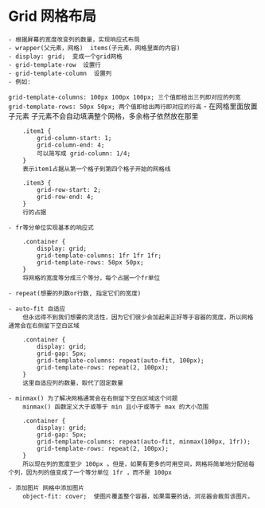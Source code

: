 # Grid 网格布局
    - 根据屏幕的宽度改变列的数量，实现响应式布局
    - wrapper(父元素，网格)  items(子元素，网格里面的内容)
    - display: grid;  变成一个grid网格
    - grid-template-row  设置行
    - grid-template-column  设置列
    - 例如:
`grid-template-columns: 100px 100px 100px; 三个值即给出三列即对应的列宽`
`grid-template-rows: 50px 50px; 两个值即给出两行即对应的行高`
    - 在网格里面放置子元素
        子元素不会自动填满整个网格，多余格子依然放在那里
```
    .item1 {
        grid-column-start: 1;
        grid-column-end: 4;
        可以简写成 grid-column: 1/4;
    }
    表示item1占据从第一个格子到第四个格子开始的网格线
```
```
    .item3 {
        grid-row-start: 2;
        grid-row-end: 4;
    }
    行的占据
```

    - fr等分单位实现基本的响应式
```
    .container {
        display: grid;
        grid-template-columns: 1fr 1fr 1fr;
        grid-template-rows: 50px 50px;
    }
    将网格的宽度等分成三个等分，每个占据一个fr单位
```

    - repeat(想要的列数or行数, 指定它们的宽度)

    - auto-fit 自适应
        但永远得不到我们想要的灵活性，因为它们很少会加起来正好等于容器的宽度，所以网格通常会在右侧留下空白区域
```
    .container {
        display: grid;
        grid-gap: 5px;
        grid-template-columns: repeat(auto-fit, 100px);
        grid-template-rows: repeat(2, 100px);
    }
    这里自适应列的数量，取代了固定数量
```

    - minmax() 为了解决网格通常会在右侧留下空白区域这个问题
        minmax() 函数定义大于或等于 min 且小于或等于 max 的大小范围
```
    .container {
        display: grid;
        grid-gap: 5px;
        grid-template-columns: repeat(auto-fit, minmax(100px, 1fr));
        grid-template-rows: repeat(2, 100px);
    }
    所以现在列的宽度至少 100px 。但是，如果有更多的可用空间，网格将简单地分配给每个列，因为列的值变成了一个等分单位 1fr ，而不是 100px
```

    - 添加图片 网格中添加图片
        object-fit: cover;  使图片覆盖整个容器，如果需要的话，浏览器会裁剪该图片。